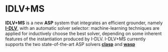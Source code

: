 # IDLV+MS
**IDLV+MS** is a new **ASP** system that integrates an efficient grounder, namely [**I-DLV**](https://github.com/DeMaCS-UNICAL/I-DLV/wiki), with an automatic solver selector: machine-learning techniques are applied for inductively choose the best solver, depending on some inherent features of the instantiation produced by I-DLV. 
I-DLV+MS currently supports the two state-of-the-art ASP solvers [**clasp**](https://github.com/potassco/clingo) and [**wasp**](https://github.com/alviano/wasp)
